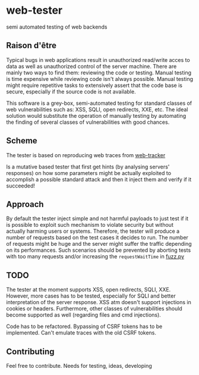 # web-tester
semi automated testing of web backends

## Raison d'être
Typical bugs in web applications result in unauthorized read/write acces to data as well as unauthorized control of the server machine. There are mainly two ways to find them: reviewing the code or testing. Manual testing is time expensive while reviewing code isn't always possible. Manual testing might require repetitive tasks to extensively assert that the code base is secure, especially if the source code is not available.

This software is a grey-box, semi-automated testing for standard classes of web vulnerabilities such as: XSS, SQLI, open redirects, XXE, etc. The ideal solution would substitute the operation of manually testing by automating the finding of several classes of vulnerabilities with good chances.

## Scheme
The tester is based on reproducing web traces from [web-tracker](https://github.com/freetom/web-tracker/)

Is a mutative based tester that first get hints (by analysing servers' responses) on how some parameters might be actually exploited to accomplish a possible standard attack and then it inject them and verify if it succeeded!

## Approach

By default the tester inject simple and not harmful payloads to just test if it is possible to exploit such mechanism to violate security but without actually harming users or systems. Therefore, the tester will produce a number of requests based on the test cases it decides to run. The number of requests might be huge and the server might suffer the traffic depending on its performances. Such scenarios should be prevented by aborting tests with too many requests and/or increasing the `requestWaitTime` in [fuzz.py](https://github.com/freetom/web-tester/blob/master/fuzz.py)

## TODO

The tester at the moment supports XSS, open redirects, SQLI, XXE. However, more cases has to be tested, especially for SQLI and better interpretation of the server response. XSS atm doesn't support injections in cookies or headers. Furthermore, other classes of vulnerabilities should become supported as well (regarding files and cmd injections).

Code has to be refactored. Bypassing of CSRF tokens has to be implemented. Can't emulate traces with the old CSRF tokens.


## Contributing

Feel free to contribute. Needs for testing, ideas, developing
